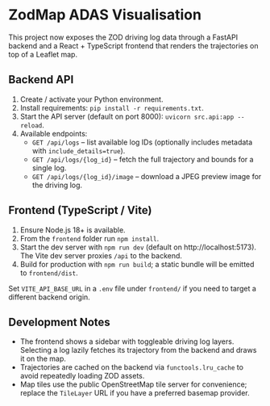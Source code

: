 # ZodMap ADAS Visualisation

This project now exposes the ZOD driving log data through a FastAPI backend and a React + TypeScript frontend that renders the trajectories on top of a Leaflet map.

## Backend API

1. Create / activate your Python environment.
2. Install requirements: `pip install -r requirements.txt`.
3. Start the API server (default on port 8000): `uvicorn src.api:app --reload`.
4. Available endpoints:
   - `GET /api/logs` – list available log IDs (optionally includes metadata with `include_details=true`).
   - `GET /api/logs/{log_id}` – fetch the full trajectory and bounds for a single log.
   - `GET /api/logs/{log_id}/image` – download a JPEG preview image for the driving log.

## Frontend (TypeScript / Vite)

1. Ensure Node.js 18+ is available.
2. From the `frontend` folder run `npm install`.
3. Start the dev server with `npm run dev` (default on http://localhost:5173). The Vite dev server proxies `/api` to the backend.
4. Build for production with `npm run build`; a static bundle will be emitted to `frontend/dist`.

Set `VITE_API_BASE_URL` in a `.env` file under `frontend/` if you need to target a different backend origin.

## Development Notes

- The frontend shows a sidebar with toggleable driving log layers. Selecting a log lazily fetches its trajectory from the backend and draws it on the map.
- Trajectories are cached on the backend via `functools.lru_cache` to avoid repeatedly loading ZOD assets.
- Map tiles use the public OpenStreetMap tile server for convenience; replace the `TileLayer` URL if you have a preferred basemap provider.
